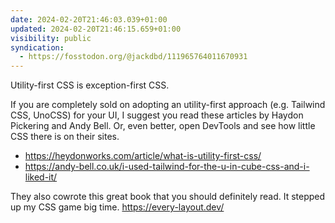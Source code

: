 ```yaml
---
date: 2024-02-20T21:46:03.039+01:00
updated: 2024-02-20T21:46:15.659+01:00
visibility: public
syndication:
  - https://fosstodon.org/@jackdbd/111965764011670931
---
```


Utility-first CSS is exception-first CSS.

If you are completely sold on adopting an utility-first approach (e.g. Tailwind CSS, UnoCSS) for your UI, I suggest you read these articles by Haydon Pickering and Andy Bell. Or, even better, open DevTools and see how little CSS there is on their sites.

- https://heydonworks.com/article/what-is-utility-first-css/
- https://andy-bell.co.uk/i-used-tailwind-for-the-u-in-cube-css-and-i-liked-it/ 

They also cowrote this great book that you should definitely read. It stepped up my CSS game big time.
https://every-layout.dev/
